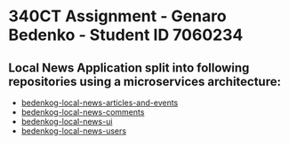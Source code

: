 # 340CT Assignment - Genaro Bedenko - Student ID 7060234

## Local News Application split into following repositories using a microservices architecture:

* [bedenkog-local-news-articles-and-events](https://github.coventry.ac.uk/340CT-1819SEPJAN/bedenkog-local-news-articles-and-events)
* [bedenkog-local-news-comments](https://github.coventry.ac.uk/340CT-1819SEPJAN/bedenkog-local-news-comments)
* [bedenkog-local-news-ui](https://github.coventry.ac.uk/340CT-1819SEPJAN/bedenkog-local-news-ui)
* [bedenkog-local-news-users](https://github.coventry.ac.uk/340CT-1819SEPJAN/bedenkog-local-news-users)